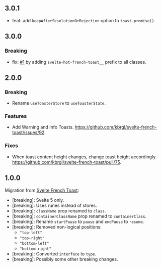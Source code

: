 ## 3.0.1

- feat: add `keepAfterSesolutionOrRejection` option to `toast.promise()`.

## 3.0.0

### Breaking

- fix: [#1](https://github.com/kbrgl/svelte-french-toast/issues/1) by adding `svelte-hot-french-toast__` prefix to all classes.

## 2.0.0

### Breaking

- Rename `useToasterStore` to `useToasterState`.

### Features

- Add Warning and Info Toasts. https://github.com/kbrgl/svelte-french-toast/issues/92.

### Fixes

- When toast content height changes, change toast height accordingly. https://github.com/kbrgl/svelte-french-toast/pull/75.

## 1.0.0

Migration from [Svelte French Toast](https://github.com/kbrgl/svelte-french-toast):

- [breaking]: Svelte 5 only.
- [breaking]: Uses runes instead of stores.
- [breaking]: `className` prop renamed to `class`.
- [breaking]: `containerClassName` prop renamed to `containerClass`.
- [breaking]: Rename `startPause` to `pause` and `endPause` to `resume`.
- [breaking]: Removed non-logical positions:
    - `"top-left"`
    - `"top-right"`
    - `"bottom-left"`
    - `"bottom-right"`
- [breaking]: Converted `interface` to `type`.
- [breaking]: Possibly some other breaking changes.
